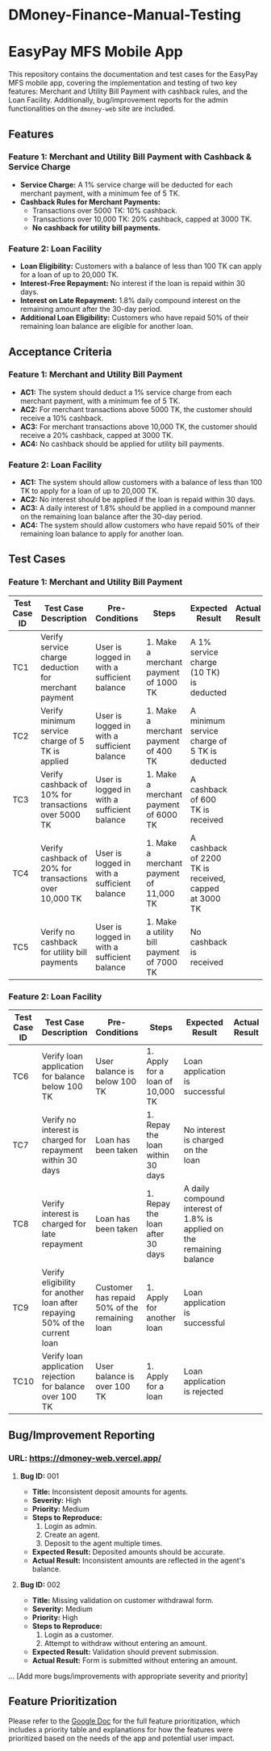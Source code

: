 # DMoney-Finance-Manual-Testing
# EasyPay MFS Mobile App

This repository contains the documentation and test cases for the EasyPay MFS mobile app, covering the implementation and testing of two key features: Merchant and Utility Bill Payment with cashback rules, and the Loan Facility. Additionally, bug/improvement reports for the admin functionalities on the `dmoney-web` site are included.

## Features

### Feature 1: Merchant and Utility Bill Payment with Cashback & Service Charge
- **Service Charge:** A 1% service charge will be deducted for each merchant payment, with a minimum fee of 5 TK.
- **Cashback Rules for Merchant Payments:** 
  - Transactions over 5000 TK: 10% cashback.
  - Transactions over 10,000 TK: 20% cashback, capped at 3000 TK.
  - **No cashback for utility bill payments.**

### Feature 2: Loan Facility
- **Loan Eligibility:** Customers with a balance of less than 100 TK can apply for a loan of up to 20,000 TK.
- **Interest-Free Repayment:** No interest if the loan is repaid within 30 days.
- **Interest on Late Repayment:** 1.8% daily compound interest on the remaining amount after the 30-day period.
- **Additional Loan Eligibility:** Customers who have repaid 50% of their remaining loan balance are eligible for another loan.

## Acceptance Criteria

### Feature 1: Merchant and Utility Bill Payment
- **AC1:** The system should deduct a 1% service charge from each merchant payment, with a minimum fee of 5 TK.
- **AC2:** For merchant transactions above 5000 TK, the customer should receive a 10% cashback.
- **AC3:** For merchant transactions above 10,000 TK, the customer should receive a 20% cashback, capped at 3000 TK.
- **AC4:** No cashback should be applied for utility bill payments.

### Feature 2: Loan Facility
- **AC1:** The system should allow customers with a balance of less than 100 TK to apply for a loan of up to 20,000 TK.
- **AC2:** No interest should be applied if the loan is repaid within 30 days.
- **AC3:** A daily interest of 1.8% should be applied in a compound manner on the remaining loan balance after the 30-day period.
- **AC4:** The system should allow customers who have repaid 50% of their remaining loan balance to apply for another loan.

## Test Cases

### Feature 1: Merchant and Utility Bill Payment

| Test Case ID | Test Case Description | Pre-Conditions | Steps | Expected Result | Actual Result | Status (Pass/Fail) |
| ------------ | --------------------- | -------------- | ----- | --------------- | ------------- | ------------------ |
| TC1          | Verify service charge deduction for merchant payment | User is logged in with a sufficient balance | 1. Make a merchant payment of 1000 TK | A 1% service charge (10 TK) is deducted | | |
| TC2          | Verify minimum service charge of 5 TK is applied | User is logged in with a sufficient balance | 1. Make a merchant payment of 400 TK | A minimum service charge of 5 TK is deducted | | |
| TC3          | Verify cashback of 10% for transactions over 5000 TK | User is logged in with a sufficient balance | 1. Make a merchant payment of 6000 TK | A cashback of 600 TK is received | | |
| TC4          | Verify cashback of 20% for transactions over 10,000 TK | User is logged in with a sufficient balance | 1. Make a merchant payment of 11,000 TK | A cashback of 2200 TK is received, capped at 3000 TK | | |
| TC5          | Verify no cashback for utility bill payments | User is logged in with a sufficient balance | 1. Make a utility bill payment of 7000 TK | No cashback is received | | |

### Feature 2: Loan Facility

| Test Case ID | Test Case Description | Pre-Conditions | Steps | Expected Result | Actual Result | Status (Pass/Fail) |
| ------------ | --------------------- | -------------- | ----- | --------------- | ------------- | ------------------ |
| TC6          | Verify loan application for balance below 100 TK | User balance is below 100 TK | 1. Apply for a loan of 10,000 TK | Loan application is successful | | |
| TC7          | Verify no interest is charged for repayment within 30 days | Loan has been taken | 1. Repay the loan within 30 days | No interest is charged on the loan | | |
| TC8          | Verify interest is charged for late repayment | Loan has been taken | 1. Repay the loan after 30 days | A daily compound interest of 1.8% is applied on the remaining balance | | |
| TC9          | Verify eligibility for another loan after repaying 50% of the current loan | Customer has repaid 50% of the remaining loan | 1. Apply for another loan | Loan application is successful | | |
| TC10         | Verify loan application rejection for balance over 100 TK | User balance is over 100 TK | 1. Apply for a loan | Loan application is rejected | | |

## Bug/Improvement Reporting

### URL: https://dmoney-web.vercel.app/

1. **Bug ID:** 001
   - **Title:** Inconsistent deposit amounts for agents.
   - **Severity:** High
   - **Priority:** Medium
   - **Steps to Reproduce:** 
     1. Login as admin.
     2. Create an agent.
     3. Deposit to the agent multiple times.
   - **Expected Result:** Deposited amounts should be accurate.
   - **Actual Result:** Inconsistent amounts are reflected in the agent's balance.

2. **Bug ID:** 002
   - **Title:** Missing validation on customer withdrawal form.
   - **Severity:** Medium
   - **Priority:** High
   - **Steps to Reproduce:** 
     1. Login as a customer.
     2. Attempt to withdraw without entering an amount.
   - **Expected Result:** Validation should prevent submission.
   - **Actual Result:** Form is submitted without entering an amount.

... [Add more bugs/improvements with appropriate severity and priority]

## Feature Prioritization
Please refer to the [Google Doc](https://docs.google.com/document) for the full feature prioritization, which includes a priority table and explanations for how the features were prioritized based on the needs of the app and potential user impact.
